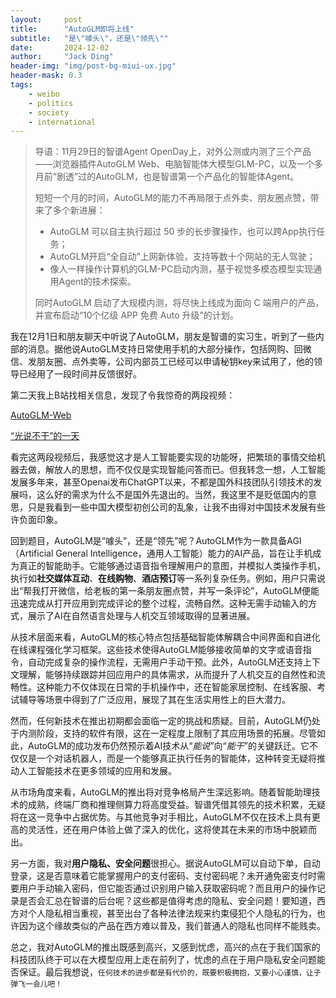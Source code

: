 ```yaml
---
layout:     post
title:      "AutoGLM即将上线"
subtitle:	"是\"噱头\"，还是\"领先\""
date:       2024-12-02
author:     "Jack Ding"
header-img: "img/post-bg-miui-ux.jpg"
header-mask: 0.3
tags:
    - weibo
    - politics
    - society
    - international
---
```


> 导语：11月29日的智谱Agent OpenDay上，对外公测或内测了三个产品——浏览器插件AutoGLM Web、电脑智能体大模型GLM-PC，以及一个多月前“剧透”过的AutoGLM，也是智谱第一个产品化的智能体Agent。
>
> 短短一个月的时间，AutoGLM的能力不再局限于点外卖、朋友圈点赞，带来了多个新进展：
>
> - AutoGLM 可以自主执行超过 50 步的长步骤操作，也可以跨App执行任务；
> - AutoGLM开启“全自动”上网新体验，支持等数十个网站的无人驾驶；
> - 像人一样操作计算机的GLM-PC启动内测，基于视觉多模态模型实现通用Agent的技术探索。
>
> 同时AutoGLM 启动了大规模内测，将尽快上线成为面向 C 端用户的产品，并宣布启动“10个亿级 APP 免费 Auto 升级”的计划。

我在12月1日和朋友聊天中听说了AutoGLM，朋友是智谱的实习生，听到了一些内部的消息。据他说AutoGLM支持日常使用手机的大部分操作，包括网购、回微信、发朋友圈、点外卖等，公司内部员工已经可以申请秘钥key来试用了，他的领导已经用了一段时间并反馈很好。

第二天我上B站找相关信息，发现了令我惊奇的两段视频：

[AutoGLM-Web](https://www.bilibili.com/video/BV158ykYbEsM/)

[“光说不干”的一天](https://www.bilibili.com/video/BV1ABzvYGENx/)

看完这两段视频后，我感觉这才是人工智能要实现的功能呀，把繁琐的事情交给机器去做，解放人的思想，而不仅仅是实现智能问答而已。但我转念一想，人工智能发展多年来，甚至Openai发布ChatGPT以来，不都是国外科技团队引领技术的发展吗，这么好的需求为什么不是国外先退出的。当然，我这里不是贬低国内的意思，只是我看到一些中国大模型初创公司的乱象，让我不由得对中国技术发展有些许负面印象。

回到题目，AutoGLM是“噱头”，还是“领先”呢？AutoGLM作为一款具备AGI（Artificial General Intelligence，通用人工智能）能力的AI产品，旨在让手机成为真正的智能助手。它能够通过语音指令理解用户的意图，并模拟人类操作手机，执行如**社交媒体互动**、**在线购物**、**酒店预订**等一系列复杂任务。例如，用户只需说出“帮我打开微信，给老板的第一条朋友圈点赞，并写一条评论”，AutoGLM便能迅速完成从打开应用到完成评论的整个过程，流畅自然。这种无需手动输入的方式，展示了AI在自然语言处理与人机交互领域取得的显著进展。

从技术层面来看，AutoGLM的核心特点包括基础智能体解耦合中间界面和自进化在线课程强化学习框架。这些技术使得AutoGLM能够接收简单的文字或语音指令，自动完成复杂的操作流程，无需用户手动干预。此外，AutoGLM还支持上下文理解，能够持续跟踪并回应用户的具体需求，从而提升了人机交互的自然性和流畅性。这种能力不仅体现在日常的手机操作中，还在智能家居控制、在线客服、考试辅导等场景中得到了广泛应用，展现了其在生活实用性上的巨大潜力。

然而，任何新技术在推出初期都会面临一定的挑战和质疑。目前，AutoGLM仍处于内测阶段，支持的软件有限，这在一定程度上限制了其应用场景的拓展。尽管如此，AutoGLM的成功发布仍然预示着AI技术从“*能说*”向“*能干*”的关键跃迁。它不仅仅是一个对话机器人，而是一个能够真正执行任务的智能体，这种转变无疑将推动人工智能技术在更多领域的应用和发展。

从市场角度来看，AutoGLM的推出将对竞争格局产生深远影响。随着智能助理技术的成熟，终端厂商和推理侧算力将高度受益。智谱凭借其领先的技术积累，无疑将在这一竞争中占据优势。与其他竞争对手相比，AutoGLM不仅在技术上具有更高的灵活性，还在用户体验上做了深入的优化，这将使其在未来的市场中脱颖而出。

另一方面，我对**用户隐私、安全问题**很担心。据说AutoGLM可以自动下单，自动登录，这是否意味着它能掌握用户的支付密码、支付密码呢？未开通免密支付时需要用户手动输入密码，但它能否通过识别用户输入获取密码呢？而且用户的操作记录是否会汇总在智谱的后台呢？这些都是值得考虑的隐私、安全问题！要知道，西方对个人隐私相当重视，甚至出台了各种法律法规来约束侵犯个人隐私的行为，也许因为这个缘故类似的产品在西方难以普及，我们普通人的隐私也同样不能贱卖。

总之，我对AutoGLM的推出既感到高兴，又感到忧虑，高兴的点在于我们国家的科技团队终于可以在大模型应用上走在前列了，忧虑的点在于用户隐私安全问题能否保证。最后我想说，`任何技术的进步都是有代价的，既要积极拥抱，又要小心谨慎，让子弹飞一会儿吧！`